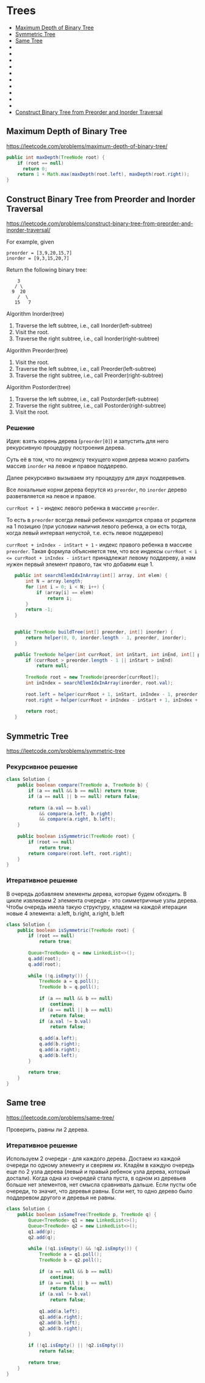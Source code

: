 # Trees

- [Maximum Depth of Binary Tree](#maximum-depth-of-binary-tree)
- [Symmetric Tree](#symmetric-tree)
- [Same Tree](#same-tree)
- [](#)
- [](#)
- [](#)
- [](#)
- [](#)
- [](#)
- [](#)
- [](#)
- [](#)
- [](#)
- [Construct Binary Tree from Preorder and Inorder Traversal](#construct-binary-tree-from-preorder-and-inorder-traversal)

## Maximum Depth of Binary Tree
https://leetcode.com/problems/maximum-depth-of-binary-tree/
```java
public int maxDepth(TreeNode root) {
    if (root == null) 
      return 0;
    return 1 + Math.max(maxDepth(root.left), maxDepth(root.right));
}
```

## Construct Binary Tree from Preorder and Inorder Traversal
https://leetcode.com/problems/construct-binary-tree-from-preorder-and-inorder-traversal/

For example, given
```
preorder = [3,9,20,15,7]
inorder = [9,3,15,20,7]
```
Return the following binary tree:
```
    3
   / \
  9  20
    /  \
   15   7
```   
Algorithm Inorder(tree)
   1. Traverse the left subtree, i.e., call Inorder(left-subtree)
   2. Visit the root.
   3. Traverse the right subtree, i.e., call Inorder(right-subtree)
   
Algorithm Preorder(tree)
   1. Visit the root.
   2. Traverse the left subtree, i.e., call Preorder(left-subtree)
   3. Traverse the right subtree, i.e., call Preorder(right-subtree) 
   
Algorithm Postorder(tree)
   1. Traverse the left subtree, i.e., call Postorder(left-subtree)
   2. Traverse the right subtree, i.e., call Postorder(right-subtree)
   3. Visit the root.

### Решение
Идея: взять корень дерева (`preorder[0]`) и запустить для него рекурсивную процедуру построения дерева. 

Суть её в том, что по индексу текущего корня дерева можно разбить массив `inorder` на левое и правое поддерево.

Далее рекурсивно вызываем эту процедуру для двух поддеревьев.

Все локальные корни дерева берутся из `preorder`, по `inorder` дерево разветвляется на левое и правое.

`currRoot + 1` - индекс левого ребенка в  массиве `preorder`. 

То есть в `preorder` всегда левый ребенок находится справа от родителя на 1 позицию (при условии наличия левого ребенка, а он есть тогда, 
когда левый интервал непустой, т.е. есть левое поддерево)

`currRoot + inIndex - inStart + 1` - индекс правого ребенка в  массиве `preorder`. Такая формула объясняется тем, что все индексы `currRoot < i <= currRoot + inIndex - inStart`
принадлежат левому поддереву, а нам нужен первый элемент правого, так что добавим еще 1.

 ```java
    public int searchElemIdxInArray(int[] array, int elem) {
        int N = array.length;
        for (int i = 0; i < N; i++) {
            if (array[i] == elem)
                return i;
        }
        return -1;
    }
    

    public TreeNode buildTree(int[] preorder, int[] inorder) {
        return helper(0, 0, inorder.length - 1, preorder, inorder);
    }

    public TreeNode helper(int currRoot, int inStart, int inEnd, int[] preorder, int[] inorder) {
        if (currRoot > preorder.length - 1 || inStart > inEnd)
            return null;
        
        TreeNode root = new TreeNode(preorder[currRoot]);
        int inIndex = searchElemIdxInArray(inorder, root.val);
        
        root.left = helper(currRoot + 1, inStart, inIndex - 1, preorder, inorder);
        root.right = helper(currRoot + inIndex - inStart + 1, inIndex + 1, inEnd, preorder, inorder);
        
        return root;
    }
 ```

## Symmetric Tree

https://leetcode.com/problems/symmetric-tree

### Рекурсивное решение

```java
class Solution {
    public boolean compare(TreeNode a, TreeNode b) {
        if (a == null && b == null) return true;
        if (a == null || b == null) return false;
       
        return (a.val == b.val)
            && compare(a.left, b.right)
            && compare(a.right, b.left);
    }
    
    public boolean isSymmetric(TreeNode root) {
        if (root == null)
            return true;
        return compare(root.left, root.right);
    }
}
```

### Итеративное решение

В очередь добавляем элементы дерева, которые будем обходить. В цикле извлекаем 2 элемента очереди - это симметричные узлы дерева. Чтобы очередь имела такую структуру, кладем на каждой итерации новые 4 элемента: a.left, b.right, a.right, b.left

```java
class Solution {
    public boolean isSymmetric(TreeNode root) {
        if (root == null)
            return true;
        
        Queue<TreeNode> q = new LinkedList<>();
        q.add(root);
        q.add(root);
        
        while (!q.isEmpty()) {
            TreeNode a = q.poll();
            TreeNode b = q.poll();
            
            if (a == null && b == null) 
                continue;
            if (a == null || b == null) 
                return false;
            if (a.val != b.val) 
                return false;
            
            q.add(a.left);
            q.add(b.right);
            q.add(a.right);
            q.add(b.left);
        }
        
        return true;   
    }
}
```

## Same tree
https://leetcode.com/problems/same-tree/

Проверить, равны ли 2 дерева.

### Итеративное решение
Используем 2 очереди - для каждого дерева. Достаем из каждой очереди по одному элементу и сверяем их. Кладём в каждую очередь еще по 2 узла дерева (левый и правый ребенок узла дерева, который достали). Когда одна из очередей стала пуста, в одном из деревьев больше нет элементов, нет смысла сравнивать дальше. Если пусты обе очереди, то значит, что деревья равны. Если нет, то одно дерево было поддеревом другого и деревья не равны.

```java
class Solution {
    public boolean isSameTree(TreeNode p, TreeNode q) {
        Queue<TreeNode> q1 = new LinkedList<>();
        Queue<TreeNode> q2 = new LinkedList<>();
        q1.add(p);
        q2.add(q);
        
        while (!q1.isEmpty() && !q2.isEmpty()) {
            TreeNode a = q1.poll();
            TreeNode b = q2.poll();
            
            if (a == null && b == null) 
                continue;
            if (a == null || b == null) 
                return false;
            if (a.val != b.val)
                return false;
            
            q1.add(a.left);
            q1.add(a.right);
            q2.add(b.left);
            q2.add(b.right);
        }
        
        if (!q1.isEmpty() || !q2.isEmpty())
            return false;
        
        return true;
    }
}
```
